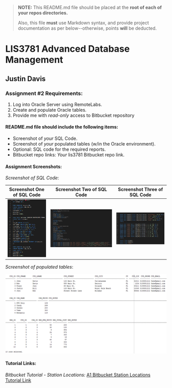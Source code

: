 > **NOTE:** This README.md file should be placed at the **root of each of your repos directories.**
>
>Also, this file **must** use Markdown syntax, and provide project documentation as per below--otherwise, points **will** be deducted.
>

# LIS3781 Advanced Database Management

## Justin Davis

### Assignment #2 Requirements:

[comment]: <> (>*Sub-Heading:*)

1. Log into Oracle Server using RemoteLabs.
2. Create and populate Oracle tables.
3. Provide me with *read-only* access to Bitbucket repository

#### README.md file should include the following items:

* Screenshot of *your* SQL Code.
* Screenshot of *your* populated tables (w/in the Oracle environment).
* Optional: SQL code for the required reports.
* Bitbucket repo links: *Your* lis3781 Bitbucket repo link.

#### Assignment Screenshots:

*Screenshot of SQL Code*:

Screenshot One of SQL Code             |  Screenshot Two of SQL Code             | Screenshot Three of SQL Code             
:-------------------------:|:-------------------------:|:------------------------------------------------:
![My First App Screenshot](img/a3sql1.png)  |  ![My First App Screenshot](img/a3sql2.png)  | ![gif](img/a3sql3.png)

*Screenshot of populated tables*:

![Table 1 Screenshot](img/a3tables.png)

#### Tutorial Links:

*Bitbucket Tutorial - Station Locations:*
[A1 Bitbucket Station Locations Tutorial Link](https://bitbucket.org/jd19z/bitbucketstationlocations/ "Bitbucket Station Locations")